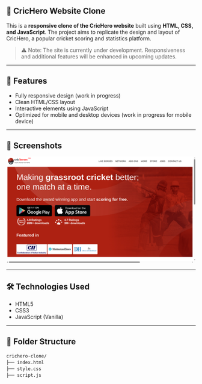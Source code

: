 ## 🏏 CricHero Website Clone

This is a **responsive clone of the CricHero website** built using **HTML, CSS, and JavaScript**. The project aims to replicate the design and layout of CricHero, a popular cricket scoring and statistics platform.

> ⚠️ Note: The site is currently under development. Responsiveness and additional features will be enhanced in upcoming updates.

---

## 🚀 Features

- Fully responsive design (work in progress)
- Clean HTML/CSS layout
- Interactive elements using JavaScript
- Optimized for mobile and desktop devices (work in progress for mobile device)

---

## 📸 Screenshots

![CricHero Screenshot](https://github.com/ashura666/CricHero-Clone/blob/main/CricHero-Clone.png)


---

## 🛠️ Technologies Used

- HTML5
- CSS3
- JavaScript (Vanilla)

---

## 📁 Folder Structure

```bash
crichero-clone/
├── index.html
├── style.css
├── script.js
